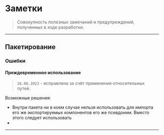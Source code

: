 # Заметки

> Совокупность полезных замечаний и предупреждений, полученных в ходе разработки. 

***

## Пакетирование

### Ошибки

#### Преждевременное использование

> `26.06.2023` - исправлена за счёт применения относительных путей.

Возможные решения:
- Внутри пакета ни в коем случае нельзя использовать для импорта его же экспортируемых компонентов его же псевдоним. Вместо этого следует использовать
- 

***